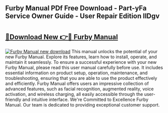 ## Furby Manual PDf Free Download - Part-yFa Service Owner Guide - User Repair Edition IlDgv

# <h2><a href="http://bc15895.oget.top/?id=Furby+Manual">🔗Download New 👉🔴 Furby Manual</a></h2>

[![Furby Manual new download](https://i.imgur.com/5g1atiW.png)](http://bc15895.oget.top/?id=Furby+Manual)
This manual unlocks the potential of your new Furby Manual. Explore its features, learn how to install, operate, and maintain it seamlessly. To ensure a successful experience with your new Furby Manual, please read this user manual carefully before use. It includes essential information on product setup, operation, maintenance, and troubleshooting, ensuring that you are able to use the product effectively and efficiently. Furby Manual offers users an impressive collection of advanced features, such as facial recognition, augmented reality, voice activation, and wireless charging, all easily accessible through the user-friendly and intuitive interface. We're Committed to Excellence Furby Manual. Our team is dedicated to providing exceptional customer support.
